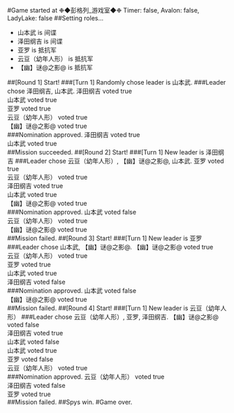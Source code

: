 #Game started at ❉◆彭格列_游戏室◆❉
Timer: false, Avalon: false, LadyLake: false
##Setting roles...
+ 山本武 is 间谍
+ 泽田纲吉 is 间谍
+ 亚罗 is 抵抗军
+ 云豆（幼年人形） is 抵抗军
+ 【幽】谜@之影@ is 抵抗军


##[Round 1] Start!
###[Turn 1] Randomly chose leader is 山本武.
###Leader chose 泽田纲吉, 山本武.
泽田纲吉 voted true  
山本武 voted true  
亚罗 voted true  
云豆（幼年人形） voted true  
【幽】谜@之影@ voted true  
###Nomination approved.
泽田纲吉 voted true  
山本武 voted true  
##Mission succeeded.
##[Round 2] Start!
###[Turn 1] New leader is 泽田纲吉
###Leader chose 云豆（幼年人形）, 【幽】谜@之影@, 山本武.
亚罗 voted true  
云豆（幼年人形） voted true  
泽田纲吉 voted true  
山本武 voted true  
【幽】谜@之影@ voted true  
###Nomination approved.
山本武 voted false  
云豆（幼年人形） voted true  
【幽】谜@之影@ voted true  
##Mission failed.
##[Round 3] Start!
###[Turn 1] New leader is 亚罗
###Leader chose 山本武, 【幽】谜@之影@.
【幽】谜@之影@ voted true  
云豆（幼年人形） voted true  
亚罗 voted true  
山本武 voted true  
泽田纲吉 voted false  
###Nomination approved.
山本武 voted false  
【幽】谜@之影@ voted true  
##Mission failed.
##[Round 4] Start!
###[Turn 1] New leader is 云豆（幼年人形）
###Leader chose 云豆（幼年人形）, 亚罗, 泽田纲吉.
【幽】谜@之影@ voted false  
泽田纲吉 voted true  
山本武 voted false  
山本武 voted true  
亚罗 voted false  
云豆（幼年人形） voted true  
###Nomination approved.
云豆（幼年人形） voted true  
泽田纲吉 voted false  
亚罗 voted true  
##Mission failed.
##Spys win.
#Game over.